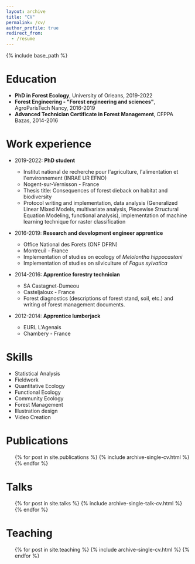 ```yaml
---
layout: archive
title: "CV"
permalink: /cv/
author_profile: true
redirect_from:
  - /resume
---
```


{% include base_path %}

Education
======
* **PhD in Forest Ecology**, University of Orleans, 2019-2022
* **Forest Engineering - "Forest engineering and sciences"**, AgroParisTech Nancy, 2016-2019
* **Advanced Technician Certificate in Forest Management**, CFPPA Bazas, 2014-2016

Work experience
======
* 2019-2022: **PhD student**
  * Institut national de recherche pour l'agriculture, l'alimentation et l'environnement (INRAE UR EFNO)
  * Nogent-sur-Vernisson - France
  * Thesis title: Consequences of forest dieback on habitat and biodiversity
  * Protocol writing and implementation, data analysis (Generalized Linear Mixed Models, multivariate analysis, Piecewise Structural Equation Modeling, functional analysis), implementation of machine learning technique for raster classification

* 2016-2019: **Research and development engineer apprentice**
  * Office National des Forets (ONF DFRN)
  * Montreuil - France
  * Implementation of studies on ecology of *Melolontha hippocastani*
  * Implementation of studies on silviculture of *Fagus sylvatica*

* 2014-2016: **Apprentice forestry technician**
  * SA Castagnet-Dumeou
  * Casteljaloux - France
  * Forest diagnostics (descriptions of forest stand, soil, etc.) and writing of forest management documents.

* 2012-2014: **Apprentice lumberjack**
  * EURL L'Agenais
  * Chambery - France
  
Skills
======
* Statistical Analysis
* Fieldwork
* Quantitative Ecology
* Functional Ecology
* Community Ecology
* Forest Management
* Illustration design
* Video Creation

Publications
======
  <ul>{% for post in site.publications %}
    {% include archive-single-cv.html %}
  {% endfor %}</ul>
  
Talks
======
  <ul>{% for post in site.talks %}
    {% include archive-single-talk-cv.html %}
  {% endfor %}</ul>
  
Teaching
======
  <ul>{% for post in site.teaching %}
    {% include archive-single-cv.html %}
  {% endfor %}</ul>
  
